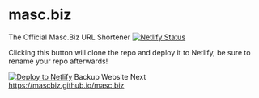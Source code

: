 # masc.biz

The Official Masc.Biz URL Shortener
[![Netlify Status](https://api.netlify.com/api/v1/badges/cbf0d46d-eb98-4c9d-8a61-5e3585ea2e40/deploy-status)](https://masc.biz/status)

Clicking this button will clone the repo and deploy it to Netlify, be sure to rename your repo afterwards!

[![Deploy to Netlify](https://www.netlify.com/img/deploy/button.svg)](https://app.netlify.com/start/deploy?repository=https://github.com/mascbiz/masc.biz&utm_source=github&utm_medium=shortener-cs&utm_campaign=devex)
Backup Website Next
https://mascbiz.github.io/masc.biz
